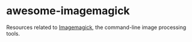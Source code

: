 # awesome-imagemagick
Resources related to [Imagemagick](https://imagemagick.org/), the command-line image processing tools.
